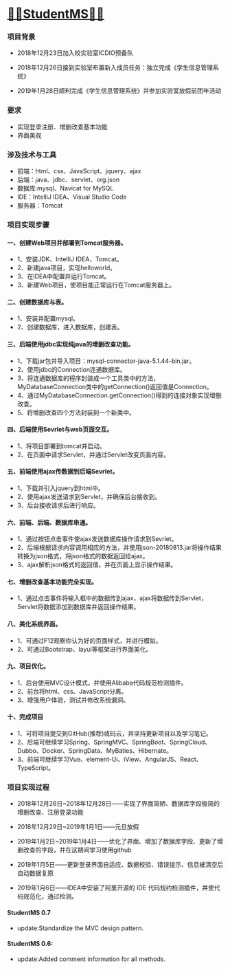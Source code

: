 [👨‍🎓StudentMS👩‍🎓](http://39.108.252.228:8080/StudentMS_war_exploded/ "学生信息管理系统")
====
### 项目背景
* 2018年12月23日加入校实验室ICDIO预备队

* 2018年12月26日接到实验室布置新入成员任务：独立完成《学生信息管理系统》

* 2019年1月28日顺利完成《学生信息管理系统》并参加实验室放假前团年活动

### 要求
* 实现登录注册、增删改查基本功能
* 界面美观
### 涉及技术与工具
* 前端：html、css、JavaScript、jquery、ajax
* 后端：java、jdbc、servlet、org.json
* 数据库:mysql、Navicat for MySQL
* IDE：IntelliJ IDEA、Visual Studio Code
* 服务器：Tomcat
### 项目实现步骤
#### 一、创建Web项目并部署到Tomcat服务器。
* 1、安装JDK、IntelliJ IDEA、Tomcat。
* 2、新建java项目，实现helloworld。
* 3、在IDEA中配置并运行Tomcat。
* 3、新建Web项目，使项目能正常运行在Tomcat服务器上。
#### 二、创建数据库与表。
* 1、安装并配置mysql。
* 2、创建数据库，进入数据库，创建表。
#### 三、后端使用jdbc实现纯java的增删改查功能。
* 1、下载jar包并导入项目：mysql-connector-java-5.1.44-bin.jar。
* 2、使用jdbc的Connection连通数据库。
* 3、将连通数据库的程序封装成一个工具类中的方法，MyDatabaseConnection类中的getConnection()返回值是Connection。
* 4、通过MyDatabaseConnection.getConnection()得到的连接对象实现增删改查。
* 5、将增删改查四个方法封装到一个新类中。
#### 四、后端使用Sevrlet与web页面交互。
* 1、将项目部署到tomcat并启动。
* 2、在页面中请求Servlet，并通过Servlet改变页面内容。
#### 五、前端使用ajax传数据到后端Sevrlet。
* 1、下载并引入jquery到html中。
* 2、使用ajax发送请求到Servlet，并确保后台接收到。
* 3、后台接收请求后进行响应。
#### 六、前端、后端、数据库串通。
* 1、通过按钮点击事件使ajax发送数据库操作请求到Sevrlet。
* 2、后端根据请求内容调用相应的方法，并使用json-20180813.jar将操作结果转换为json格式，将json格式的数据返回给ajax。
* 3、ajax解析json格式的返回值，并在页面上显示操作结果。
#### 七、增删改查基本功能完全实现。
* 1、通过点击事件将输入框中的数据传到ajax，ajax将数据传到Servlet，Servlet将数据添加到数据库并返回操作结果。
#### 八、美化系统界面。
* 1、可通过F12观察你认为好的页面样式，并进行模拟。
* 2、可通过Bootstrap、layui等框架进行界面美化。
#### 九、项目优化。
* 1、后台使用MVC设计模式，并使用Alibaba代码规范检测插件。
* 2、前台将html、css、JavaScript分离。
* 3、增强用户体验，测试并修改系统漏洞。
#### 十、完成项目
* 1、可将项目提交到GitHub(推荐)或码云，并坚持更新项目以及学习笔记。
* 2、后端可继续学习Spring、SpringMVC、SpringBoot、SpringCloud、Dubbo、Docker、SpringData、MyBaties、Hibernate。
* 3、前端可继续学习Vue、element-Ui、iView、AngularJS、React、TypeScript。
### 项目实现过程

* 2018年12月26日~2018年12月28日——实现了界面简陋、数据库字段极简的增删改查、注册登录功能

* 2018年12月29日~2019年1月1日——元旦放假

* 2019年1月2日~2019年1月4日——优化了界面、增加了数据库字段、更新了增删改查的字段，并在这期间学习使用github

* 2019年1月5日——更新登录界面自适应、数据校验、错误提示、信息被清空后自动数据复原

* 2019年1月6日——IDEA中安装了阿里开源的 IDE 代码规约检测插件，并使代码规范化，通过检测。

#### StudentMS 0.7
* update:Standardize the MVC design pattern.

#### StudentMS 0.6:
* update:Added comment information for all methods.
